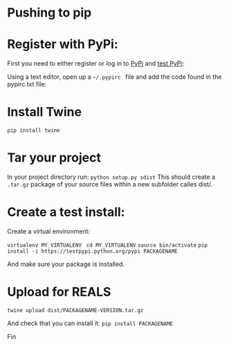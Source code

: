 
# Pushing to pip

# Register with PyPi:

First you need to either register or log in to [PyPi](https://pypi.org/) and [test PyPi](https://test.pypi.org/):

Using a text editor, open up a `~/.pypirc ` file and add the code found in the pypirc.txt file:


# Install Twine
`pip install twine`

# Tar your project
In your project directory run:
`python setup.py sdist`
This should create a `.tar.gz` package of your source files within a new subfolder calles dist/.

# Create a test install:
Create a virtual environment:

`virtualenv MY_VIRTUALENV`
` cd MY_VIRTUALENV`
`source bin/activate`
`pip install -i https://testpypi.python.org/pypi PACKAGENAME`

And make sure your package is installed.

# Upload for REALS
`twine upload dist/PACKAGENAME-VERSION.tar.gz`

And check that you can install it:
`pip install PACKAGENAME`

Fin